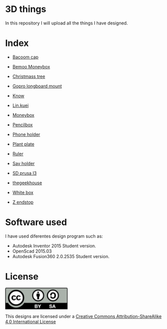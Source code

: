 # 3D things
In this repository I will upload all the things I have designed.

# Index
* [Bacoom cap](https://github.com/darkomen/3D.Things/tree/master/bacoom.cap)
* [Bemoo Moneybox](https://github.com/darkomen/3D.Things/tree/master/bemoo.moneybox)
* [Christmass tree](https://github.com/darkomen/3D.Things/tree/master/christmass.tree)
* [Gopro longboard mount](https://github.com/darkomen/3D.Things/tree/master/gopro.longboard)
* [Know](https://github.com/darkomen/3D.Things/tree/master/knob)
* [Lin.kuei](https://github.com/darkomen/3D.Things/tree/master/lin.kuei)
* [Moneybox](https://github.com/darkomen/3D.Things/tree/master/moneybox)
* [Pencilbox](https://github.com/darkomen/3D.Things/tree/master/pencil.box)
* [Phone holder](https://github.com/darkomen/3D.Things/tree/master/phone.holder)
* [Plant plate](https://github.com/darkomen/3D.Things/tree/master/plant.plate)
* [Ruler](https://github.com/darkomen/3D.Things/tree/master/ruler)
* [Sav holder](https://github.com/darkomen/3D.Things/tree/master/sav.holder)
* [SD prusa I3](https://github.com/darkomen/3D.Things/tree/master/sd.prusai3)
* [thegeekhouse](https://github.com/darkomen/3D.Things/tree/master/thegeekhouse)

* [White box](https://github.com/darkomen/3D.Things/tree/master/white.box)
* [Z endstop](https://github.com/darkomen/3D.Things/tree/master/zendstop)

# Software used
I have used diferentes design program such as:
* Autodesk Inventor 2015 Student version.
* OpenScad 2015.03
* Autodesk Fusion360 2.0.2535 Student version.

# License
<img src="by-sa.png" width="200" align = "center">

This designs are licensed under a [Creative Commons Attribution-ShareAlike 4.0 International License](http://creativecommons.org/licenses/by-sa/4.0/)
